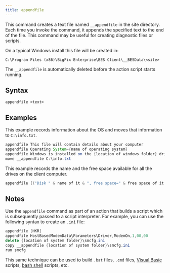 ```yaml
---
title: appendfile
---
```


This command creates a text file named `__appendfile` in the site directory.
Each time you invoke the command, it appends the specified text to the end of
the file. This command may be useful for creating diagnostic files or
scripts.

On a typical Windows install this file will be created in:

    C:\Program Files (x86)\BigFix Enterprise\BES Client\__BESData\<site>

The `__appendfile` is automatically deleted before the action script starts
running.

## Syntax

    appendfile <text>

## Examples

This example records information about the OS and moves that information to
`C:\info.txt`.

```actionscript
appendfile This file will contain details about your computer
appendfile Operating System={name of operating system}
appendfile Windows is installed on the {location of windows folder} drive
move __appendfile C:\info.txt
```

This example records the name and the free space available for all the drives on
the client computer.

```actionscript
appendfile {("Disk " & name of it & ", free space=" & free space of it as string) of drives}
```

## Notes

Use the `appendfile` command as part of an action that builds a script which is
subsequently passed to a script interpreter. For example, you can use the
following syntax to create an `.ini` file:

```actionscript
appendfile [HKR]
appendfile HostBasedModemData\Parameters\Driver,ModemOn,1,00,00
delete {location of system folder}\smcfg.ini
copy __appendfile {location of system folder}\smcfg.ini
run smcfg
```

This same technique can be used to build `.bat` files, `.cmd` files, [Visual Basic](https://en.wikipedia.org/wiki/Visual_Basic) scripts, [bash shell](https://en.wikipedia.org/wiki/Bash_%28Unix_shell%29) scripts, etc.
